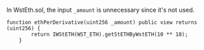 In WstEth.sol, the input `_amount` is unnecessary since it's not used.

```    
function ethPerDerivative(uint256 _amount) public view returns (uint256) {
        return IWStETH(WST_ETH).getStETHByWstETH(10 ** 18);
    }
```